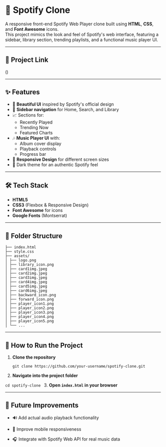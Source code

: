 # 🎵 Spotify Clone

A responsive front-end Spotify Web Player clone built using **HTML**, **CSS**, and **Font Awesome** icons.  
This project mimics the look and feel of Spotify's web interface, featuring a sidebar, library section, trending playlists, and a functional music player UI.

---

## 📸 Project Link
() 


---

## ✨ Features
- 🎨 **Beautiful UI** inspired by Spotify's official design
- 📂 **Sidebar navigation** for Home, Search, and Library
- 📈 Sections for:
  - Recently Played
  - Trending Now
  - Featured Charts
- 🎶 **Music Player UI** with:
  - Album cover display
  - Playback controls
  - Progress bar
- 📱 **Responsive Design** for different screen sizes
- 🌙 Dark theme for an authentic Spotify feel

---

## 🛠️ Tech Stack
- **HTML5**
- **CSS3** (Flexbox & Responsive Design)
- **Font Awesome** for icons
- **Google Fonts** (Montserrat)

---

## 📂 Folder Structure
```
├── index.html
├── style.css
├── assets/
│ ├── logo.png
│ ├── library_icon.png
│ ├── card1img.jpeg
│ ├── card2img.jpeg
│ ├── card3img.jpeg
│ ├── card4img.jpeg
│ ├── card5img.jpeg
│ ├── card6img.jpeg
│ ├── backward_icon.png
│ ├── forward_icon.png
│ ├── player_icon1.png
│ ├── player_icon2.png
│ ├── player_icon3.png
│ ├── player_icon4.png
│ ├── player_icon5.png
│ └── ...
```

---

## 🚀 How to Run the Project
1. **Clone the repository**
   ```
   git clone https://github.com/your-username/spotify-clone.git
   ```
2. **Navigate into the project folder**


```cd spotify-clone ```
3. **Open ```index.html``` in your browser**

---

## 📌 Future Improvements 
- 🔊 Add actual audio playback functionality

- 📱 Improve mobile responsiveness

- 🎧 Integrate with Spotify Web API for real music data

